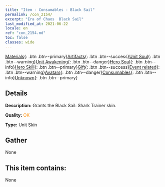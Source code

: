 ```yaml
---
title: "Item - Consumables - Black Sail"
permalink: /con_2154/
excerpt: "Era of Chaos  Black Sail"
last_modified_at: 2021-06-22
locale: en
ref: "con_2154.md"
toc: false
classes: wide
---
```

 [Materials](/Items/){: .btn .btn--primary}[Artifacts](/Items/Artifacts/){: .btn .btn--success}[Unit Soul](/Items/UnitSoul/){: .btn .btn--warning}[Unit Awakening](/Items/UnitAwakening/){: .btn .btn--danger}[Hero Soul](/Items/HeroSoul/){: .btn .btn--info}[Hero Skill](/Items/HeroSkill/){: .btn .btn--primary}[Gift](/Items/Gift/){: .btn .btn--success}[Event related](/Items/Events/){: .btn .btn--warning}[Avatars](/Items/Avatars/){: .btn .btn--danger}[Consumables](/Items/Consumables/){: .btn .btn--info}[Unknown](/Items/Unknown/){: .btn .btn--primary}

## Details
 **Description:** Grants the Black Sail: Shark Trainer skin.

 **Quality:** <span style="color: #FF8C00">OK</span>

 **Type:** Unit Skin

## Gather

  None

## This item contains:

  None

